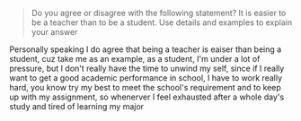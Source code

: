 > Do you agree or disagree with the following statement? 
> It is easier to be a teacher than to be a student. 
> Use details and examples to explain your answer

Personally speaking I do agree that being a teacher is eaiser than being a student, cuz take me as an example, as a student, I'm under a lot of pressure, but I don't really have the time to unwind my self, since if I really want to get a good academic performance in school, I have to work really hard, you know try my best to meet the school's requirement and to keep up with my assignment, so whenerver I feel exhausted after a whole day's study and tired of learning my major